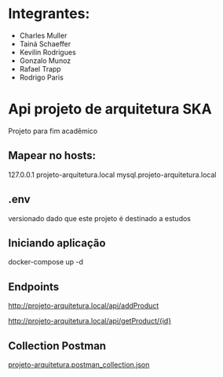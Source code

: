# Integrantes:
* Charles Muller
* Tainá Schaeffer
* Kevilin Rodrigues
* Gonzalo Munoz
* Rafael Trapp
* Rodrigo Paris


# Api projeto de arquitetura SKA
Projeto para fim acadêmico

## Mapear no hosts:
127.0.0.1 projeto-arquitetura.local mysql.projeto-arquitetura.local

## .env
versionado dado que este projeto é destinado a estudos

## Iniciando aplicação
docker-compose up -d

## Endpoints

http://projeto-arquitetura.local/api/addProduct

http://projeto-arquitetura.local/api/getProduct/{id}

## Collection Postman

[projeto-arquitetura.postman_collection.json](https://github.com/Kevilin/projeto-arquitetura/blob/main/projeto-arquitetura.postman_collection.json)